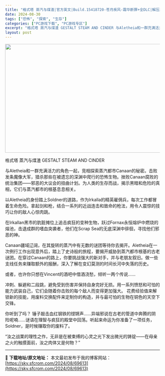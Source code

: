 ```yaml
---
title: "格式塔 蒸汽与煤渣|官方英文|Build.15418720-苍月疾风-霜华断罪+全DLC|解压即撸|"
date: 2024-08-30
tags: ["恐怖", "探索", "生存"]
categories: ["PC游戏下载", "PC游戏专区"]
excerpt: "格式塔 蒸汽与煤渣 GESTALT STEAM AND CINDER 与Aletheia和一群充满活力的角色一起，竞相探索蒸汽都市Canaan的秘密。击败发条魔像大军，猎杀那些在被遗忘的深渊中爬行的恐怖生物。挫败Canaan腐败的统治集团——邪恶的大议会的扭曲计划。为人类的生存而战，揭示黑暗和危险的&hellip;"
layout: post
---
```


<img class="aligncenter size-full wp-image-69614" src="https://sky.sfcrom.com/wp-content/uploads/2024/08/2024083010272119.webp" alt="" width="616" height="353" />

格式塔 蒸汽与煤渣 GESTALT STEAM AND CINDER

与Aletheia和一群充满活力的角色一起，竞相探索蒸汽都市Canaan的秘密。击败发条魔像大军，猎杀那些在被遗忘的深渊中爬行的恐怖生物。挫败Canaan腐败的统治集团——邪恶的大议会的扭曲计划。为人类的生存而战，揭示黑暗和危险的真相，它们与蒸汽都市的根基息息相关。

以Aletheia的身份踏上Soldner的道路，作为Irkalla的精英雇佣兵，每次工作都冒着生命危险。拿起剑和枪，结合一系列的近战连击和致命的枪法，用令人震惊的技巧让你的敌人心惊肉跳。

在Irkallan黑市的肮脏摊位上追击疯狂的变种生物，跃过Fornax永恒熔炉中燃烧的熔池，击退成群的嗜血突袭者，他们在Scrap Sea的无底深渊中徘徊，寻找他们邪恶的神。

Canaan疆域辽阔，在其旋转的蒸汽中有无数的谜团等待你去揭开。Aletheia在一次例行工作出现意外后，踏上了史诗般的旅程，要揭开威胁到蒸汽都市根基的古老谜团。在穿过Canaan的路上，你要挑战强大的新对手，并与老朋友叙旧。做一些支线任务来赚取额外的报酬，深入了解在变幻莫测的时间长河中失落的历史。

或者，也许你只想在Vincent的酒吧中借酒浇愁，倾听一两个传说……

冲刺、躲避和二段跳，避免受到伤害并保持自身完好无损。用一系列愤怒和可怕的能力武装自己，它们会随着你击败的每个敌人而变得更加强大。
花费经验值来解锁新的技能，用废料交换配件来定制你的构造，并与最可怕的生物在铜色的天空下交锋。

你听到了吗？ 锤子敲击血红钢铁的铿锵声……异端邪说在古老的管道中奔腾的阴险呢喃……谜语在理智与疯狂的殿堂中回荡。听起来命运为你准备了一项任务，Soldner，是时候赚取你的废料了。

“汝之战栗的理性之作，无非是在被束缚的心灵之光下发出微光的铸锭——在母亲之火的触摸面前，汝之肉体又是何物？”

---
📖 **下载地址/原文地址：** 本文最初发布于我的博客网站：[https://sky.sfcrom.com/2024/08/69613](https://sky.sfcrom.com/2024/08/69613)

